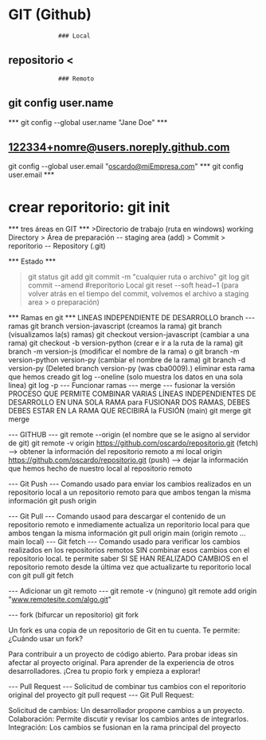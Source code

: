 # GIT (Github)
				  ### Local
## repositorio <
				  ### Remoto
## git config user.name				
*** git config --global user.name "Jane Doe" ***


## 122334+nomre@users.noreply.github.com
git config --global user.email "oscardo@miEmpresa.com"
*** git config user.email ***

# crear reporitorio: git init 

*** tres áreas en GIT ***
	>Directorio de trabajo (ruta en windows) working Directory
	>	Área de preparación --              staging area (add)
	>		Commit 
	>			reporitorio --              Repository (.git)

*** Estado ***
>git status
>	git add <archivo o carpeta>
>		git commit -m "cualquier ruta o archivo"
>			git log 
>		git commit --amend #reporitorio Local
>		git reset --soft head~1 (para volver atrás en el tiempo del commit, volvemos el archivo a staging area >       o preparación)
		
*** Ramas en git ***
	LINEAS INDEPENDIENTE DE DESARROLLO
		branch --- ramas
	git branch version-javascript (creamos la rama)
	git branch (visualizamos la(s) ramas)
	git checkout version-javascript (cambiar a una rama)
	git checkout -b version-python (crear e ir a la ruta de la rama)
		git branch -m version-js (modificar el nombre de la rama)
		o 
		git branch -m version-python version-py (cambiar el nombre de la rama)
	git branch -d version-py (Deleted branch version-py (was cba0009).) eliminar esta rama que hemos creado
	git log --oneline (solo muestra los datos en una sola linea)
	git log -p
--- Funcionar ramas ---
	merge --- fusionar la versión
	PROCESO QUE PERMITE COMBINAR VARIAS LÍNEAS INDEPENDIENTES DE DESARROLLO EN UNA SOLA RAMA
	para FUSIONAR DOS RAMAS, DEBES DEBES ESTAR EN LA RAMA QUE RECIBIRÁ la FUSIÓN
	(main) git merge <rama que se desea fusionar> 
	<rama raiz donde se desea fusionar> git merge <rama a fusionar>
	
--- GITHUB ---
git remote 
	--origin (el nombre que se le asigno al servidor de git)
git remote -v
origin  https://github.com/oscardo/repositorio.git (fetch) --> obtener la información del repositorio remoto a mi local
origin  https://github.com/oscardo/repositorio.git (push)  --> dejar la información que hemos hecho de nuestro local al repositorio remoto

--- Git Push ---
Comando usado para enviar los cambios realizados en un repositorio local a un repositorio remoto 
para que ambos tengan la misma información
	git push origin 
	
--- Git Pull ---
Comando usaod para descargar el contenido de un repositorio remoto e inmediamente actualiza un reporitorio local 
para que ambos tengan la misma información
	git pull origin main (origin  remoto ... main local)
--- Git fetch ---
Comando usado para verificar los cambios realizados en los repositorios remotos SIN combinar esos cambios con el 
repositorio local.
te permite saber SI SE HAN REALIZADO CAMBIOS en el repositorio remoto desde la última vez que actualizarte tu reporitorio local con git pull
	git fetch 

--- Adicionar un git remoto ---
git remote -v
(ninguno)
git remote add origin "www.remotesite.com/algo.git"

--- fork (bifurcar un repositorio)
git fork 

Un fork es una copia de un repositorio de Git en tu cuenta. Te permite:
¿Cuándo usar un fork?

Para contribuir a un proyecto de código abierto.
Para probar ideas sin afectar al proyecto original.
Para aprender de la experiencia de otros desarrolladores.
¡Crea tu propio fork y empieza a explorar!

--- Pull Request ---
Solicitud de combinar tus cambios con el reporitorio original del proyecto
git pull request --- 
Git Pull Request:

Solicitud de cambios: Un desarrollador propone cambios a un proyecto.
Colaboración: Permite discutir y revisar los cambios antes de integrarlos.
Integración: Los cambios se fusionan en la rama principal del proyecto

